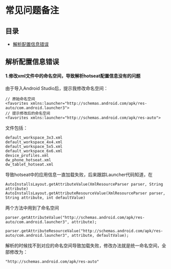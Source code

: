 # 常见问题备注

## 目录

* [解析配置信息错误](#解析配置信息错误)

## 解析配置信息错误

#### 1.修改xml文件中的命名空间，导致解析hotseat配置信息没有的问题

由于导入Android Studio后，提示我修改命名空间：

```
// 原始命名空间
<favorites xmlns:launcher="http://schemas.android.com/apk/res-auto/com.android.launcher3">
// 提示修改后的命名空间
<favorites xmlns:launcher="http://schemas.android.com/apk/res-auto">
```

文件包括：

```
default_workspace_3x3.xml
default_workspace_4x4.xml
default_workspace_5x5.xml
default_workspace_6x6.xml
device_profiles.xml
dw_phone_hotseat.xml
dw_tablet_hotseat.xml
```

导致hotseat中的应用信息一直加载失败，后来跟踪Launcher代码知道，在

```
AutoInstallsLayout.getAttributeValue(XmlResourceParser parser, String attribute)
AutoInstallsLayout.getAttributeResourceValue(XmlResourceParser parser, String attribute, int defaultValue)
```

两个方法中用到了命名空间

```
parser.getAttributeValue("http://schemas.android.com/apk/res-auto/com.android.launcher3", attribute);

parser.getAttributeResourceValue("http://schemas.android.com/apk/res-auto/com.android.launcher3", attribute, defaultValue);
```

解析的时候找不到对应的命名空间导致加载失败，修改办法就是统一命名空间，全部修改为：

```
"http://schemas.android.com/apk/res-auto"
```
